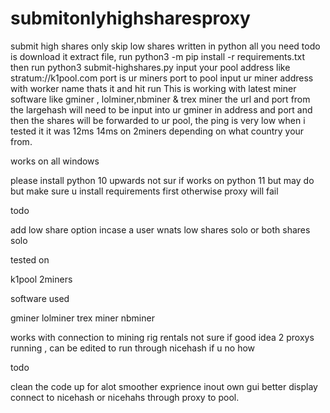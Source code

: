 # submitonlyhighsharesproxy
submit high shares only skip low shares written in python all you need todo is download it extract file, run python3 -m pip install -r requirements.txt then run python3 submit-highshares.py
input your pool address like stratum://k1pool.com port is ur miners port to pool
input ur miner address with worker name thats it and hit run
This is working with latest miner software like gminer , lolminer,nbminer & trex miner
the url and port from the largehash will need to be input into ur gminer in address and port and then the shares will be forwarded to ur pool,
the ping is very low when i tested it it was 12ms 14ms on 2miners depending on what country your from.

works on all windows

please install python 10 upwards not sur if works on python 11 but may do but make sure u install requirements first otherwise proxy will fail

todo

add low share option incase a user wnats low shares solo or both shares solo

tested on

k1pool
2miners

software used

gminer
lolminer
trex miner
nbminer

works with connection to mining rig rentals not sure if good idea 2 proxys running ,
can be edited to run through nicehash if u no how 

todo

clean the code up for alot smoother exprience
inout own gui better display
connect to nicehash or nicehahs through proxy to pool.
